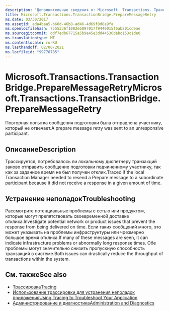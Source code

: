 ```yaml
---
description: 'Дополнительные сведения о: Microsoft. Transactions. Трансактионбридже. Препаремессажеретри'
title: Microsoft.Transactions.TransactionBridge.PrepareMessageRetry
ms.date: 03/30/2017
ms.assetid: ada4baa5-b60d-46b8-ad46-4d69f8d8a9fa
ms.openlocfilehash: 7555336f1082eb097017f9440015f6ab201cdeae
ms.sourcegitcommit: ddf7edb67715a5b9a45e3dd44536dabc153c1de0
ms.translationtype: MT
ms.contentlocale: ru-RU
ms.lasthandoff: 02/06/2021
ms.locfileid: "99770785"
---
```

# <a name="microsofttransactionstransactionbridgepreparemessageretry"></a><span data-ttu-id="7798a-103">Microsoft.Transactions.TransactionBridge.PrepareMessageRetry</span><span class="sxs-lookup"><span data-stu-id="7798a-103">Microsoft.Transactions.TransactionBridge.PrepareMessageRetry</span></span>

<span data-ttu-id="7798a-104">Повторная попытка сообщения подготовки была отправлена участнику, который не отвечает.</span><span class="sxs-lookup"><span data-stu-id="7798a-104">A prepare message retry was sent to an unresponsive participant.</span></span>  
  
## <a name="description"></a><span data-ttu-id="7798a-105">Описание</span><span class="sxs-lookup"><span data-stu-id="7798a-105">Description</span></span>  

 <span data-ttu-id="7798a-106">Трассируется, потребовалось ли локальному диспетчеру транзакций заново отправить сообщение подготовки подчиненному участнику, так как за заданное время не был получен отклик.</span><span class="sxs-lookup"><span data-stu-id="7798a-106">Traced if the local Transaction Manager needed to resend a Prepare message to a subordinate participant because it did not receive a response in a given amount of time.</span></span>  
  
## <a name="troubleshooting"></a><span data-ttu-id="7798a-107">Устранение неполадок</span><span class="sxs-lookup"><span data-stu-id="7798a-107">Troubleshooting</span></span>  

 <span data-ttu-id="7798a-108">Рассмотрите потенциальные проблемы с сетью или продуктом, которые могут препятствовать своевременной доставке отклика.</span><span class="sxs-lookup"><span data-stu-id="7798a-108">Investigate potential network or product issues that prevent the response from being delivered on time.</span></span>  <span data-ttu-id="7798a-109">Если таких сообщений много, это может указывать на проблемы инфраструктуры или чрезмерно большое время отклика.</span><span class="sxs-lookup"><span data-stu-id="7798a-109">If many of these messages are seen, it can indicate infrastructure problems or abnormally long response times.</span></span> <span data-ttu-id="7798a-110">Обе проблемы могут значительно снизить пропускную способность транзакций в системе.</span><span class="sxs-lookup"><span data-stu-id="7798a-110">Both issues can drastically reduce the throughput of transactions within the system.</span></span>  
  
## <a name="see-also"></a><span data-ttu-id="7798a-111">См. также</span><span class="sxs-lookup"><span data-stu-id="7798a-111">See also</span></span>

- [<span data-ttu-id="7798a-112">Трассировка</span><span class="sxs-lookup"><span data-stu-id="7798a-112">Tracing</span></span>](index.md)
- [<span data-ttu-id="7798a-113">Использование трассировки для устранения неполадок приложения</span><span class="sxs-lookup"><span data-stu-id="7798a-113">Using Tracing to Troubleshoot Your Application</span></span>](using-tracing-to-troubleshoot-your-application.md)
- [<span data-ttu-id="7798a-114">Администрирование и диагностика</span><span class="sxs-lookup"><span data-stu-id="7798a-114">Administration and Diagnostics</span></span>](../index.md)
